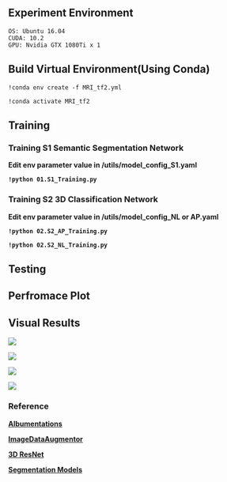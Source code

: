 <h2>Experiment Environment</h2>

```text
OS: Ubuntu 16.04
CUDA: 10.2
GPU: Nvidia GTX 1080Ti x 1
```

<h2>Build Virtual Environment(Using Conda) </h2>

```text
!conda env create -f MRI_tf2.yml

!conda activate MRI_tf2
```
<h2>Training</h2>
<b><h3>Training S1 Semantic Segmentation Network</h3></p>
Edit env parameter value in /utils/model_config_S1.yaml

```text
!python 01.S1_Training.py
```
<b><h3>Training S2 3D Classification Network</h3></p>
Edit env parameter value in /utils/model_config_NL or AP.yaml

```text
!python 02.S2_AP_Training.py

!python 02.S2_NL_Training.py
```
<h2>Testing</h2>

<h2>Perfromace Plot</h2>

<h2>Visual Results</h2>
<img src='https://github.com/IlikeBB/F3DD/blob/main/plot_results/is0316.gif'></p>
<img src='https://github.com/IlikeBB/F3DD/blob/main/plot_results/is0345.gif'></p>
<img src='https://github.com/IlikeBB/F3DD/blob/main/plot_results/is0319.gif'></p>
<img src='https://github.com/IlikeBB/F3DD/blob/main/plot_results/is0342.gif'></p>


<h3>Reference</h3>
<a href='https://github.com/albumentations-team/albumentations'> Albumentations</a></p>
<a href='https://github.com/mjkvaak/ImageDataAugmentor'> ImageDataAugmentor</a></p>
<a href='https://github.com/JihongJu/keras-resnet3d'> 3D ResNet</a></p>
<a href='https://github.com/qubvel/segmentation_models'> Segmentation Models</a></p>
